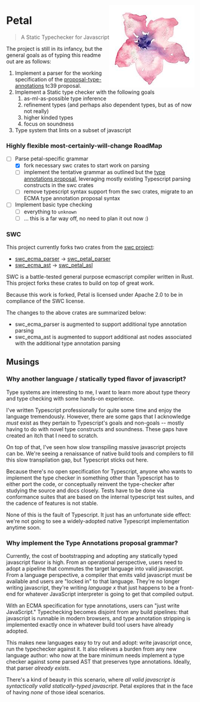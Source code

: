 <img src="static/petal.jpeg" alt="petal logo" align="right"></img>
# Petal

> A Static Typechecker for Javascript

The project is still in its infancy, but the general goals as of typing this readme out are as follows:

1. Implement a parser for the working specification of the [proposal-type-annotations](https://github.com/tc39/proposal-type-annotations) tc39 proposal.
2. Implement a Static type checker with the following goals
   1. as-ml-as-possible type inference
   2. refinement types (and perhaps also dependent types, but as of now not really)
   3. higher kinded types
   4. focus on soundness
3. Type system that lints on a subset of javascript

### Highly flexible most-certainly-will-change RoadMap

- [ ]  Parse petal-specific grammar
   - [x] fork necessary swc crates to start work on parsing
   - [ ] implement the tentative grammar as outlined but the [type annotations proposal](https://tc39.es/proposal-type-annotations/grammar.html), 
         leveraging mostly existing Typescript parsing constructs in the swc crates
   - [ ] remove typescript syntax support from the swc crates, migrate to an ECMA type annotation proposal syntax
- [ ]  Implement basic type checking
   - [ ] everything to `unknown`
   - [ ] ... this is a far way off, no need to plan it out now :) 
   
### SWC

This project currently forks two crates from the [swc project](https://swc.rs/):

- [swc_ecma_parser](https://github.com/swc-project/swc/tree/main/crates/swc_ecma_parser) -> [swc_petal_parser](./crates/swc_petal_parser)
- [swc_ecma_ast](https://github.com/swc-project/swc/tree/main/crates/swc_ecma_ast) -> [swc_petal_asl](./crates/swc_petal_ast)

SWC is a battle-tested general purpose ecmascript compiler written in Rust. This project
forks these crates to build on top of great work.

Because this work is forked, Petal is licensed under Apache 2.0 to be in compliance of the SWC license.

The changes to the above crates are summarized below:

- swc_ecma_parser is augmented to support additional type annotation parsing
- swc_ecma_ast is augmented to support additional ast nodes associated with the additional type annotation parsing

## Musings

### Why another language / statically typed flavor of javascript?

Type systems are interesting to me, I want to learn more about type theory
and type checking with some hands-on experience.

I've written Typescript professionally for quite some time and enjoy the language 
tremendously. However, there are some gaps that I acknowledge _must_ exist
as they pertain to Typescript's goals and non-goals -- mostly having to do with
novel type constructs and soundness. These gaps have created an itch that I need to scratch.

On top of that, I've seen how slow transpiling massive javascript projects
can be. We're seeing a renaissance of native build tools and compilers to
fill this slow transpilation gap, but Typescript sticks out here.

Because there's no open specification for Typescript, anyone who wants 
to implement the type checker in something other than Typescript
has to either port the code, or conceptually reinvent the type-checker after
studying the source and docs closely. Tests have to be done via conformance suites 
that are based on the internal typescript test suites, and the cadence of features
is not stable.

None of this is the fault of Typescript. It just has an unfortunate side effect:
we're not going to see a widely-adopted native Typescript implementation anytime soon.

### Why implement the Type Annotations proposal grammar?

Currently, the cost of bootstrapping and adopting any statically typed javascript flavor is high. 
From an operational perspective, users need to adopt a pipeline that commutes the target language 
into valid javascript. From a language perspective, a compiler that emits valid javascript must 
be available and users are "locked in" to that language. They're no longer writing javascript, 
they're writing _language x_ that just happens to be a front-end for whatever JavaScript interpreter 
is going to get that compiled output.

With an ECMA specification for type annotations, users can "just write JavaScript." Typechecking 
becomes disjoint from any build pipelines: that javascript is runnable in modern browsers, and 
type annotation stripping is implemented exactly once in whatever build tool 
users have already adopted.

This makes new languages easy to try out and adopt: write javascript once, run the typechecker against it. 
It also relieves a burden from any new language author: who now at the bare minimum needs 
implement a type checker against some parsed AST that preserves type annotations. Ideally, that 
parser _already exists_.

There's a kind of beauty in this scenario, where _all valid javascript is syntactically
valid statically-typed javascript_. Petal explores that in the face of having _none_ of those
ideal scenarios.